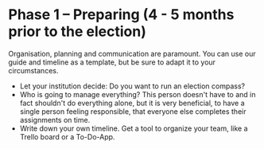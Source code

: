 # Phase 1 – Preparing (4 - 5 months prior to the election)

Organisation, planning and communication are paramount. You can use our guide and timeline as a
template, but be sure to adapt it to your circumstances.

- Let your institution decide: Do you want to run an election compass?
- Who is going to manage everything? This person doesn't have to and in fact shouldn't do everything
  alone, but it is very beneficial, to have a single person feeling responsible, that everyone else
  completes their assignments on time.
- Write down your own timeline. Get a tool to organize your team, like a Trello board or a
  To-Do-App.